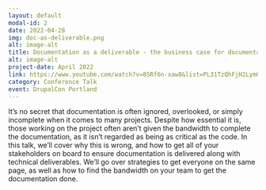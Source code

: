```yaml
---
layout: default
modal-id: 2
date: 2022-04-28
img: doc-as-deliverable.png
alt: image-alt
title: Documentation as a deliverable - the business case for documentation
alt: image-alt
project-date: April 2022
link: https://www.youtube.com/watch?v=8SRf6n-xaw8&list=PL31TzQhFjH2LymQz2ckwr3xYXNNidZL-z&index=18
category: Conference Talk
event: DrupalCon Portland
---
```

It’s no secret that documentation is often ignored, overlooked, or simply incomplete when it comes to many projects. Despite how essential it is, those working on the project often aren’t given the bandwidth to complete the documentation, as it isn’t regarded as being as critical as the code. In this talk, we’ll cover why this is wrong, and how to get all of your stakeholders on board to ensure documentation is delivered along with technical deliverables. We’ll go over strategies to get everyone on the same page, as well as how to find the bandwidth on your team to get the documentation done.    